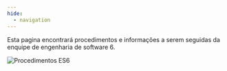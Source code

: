 ```yaml
---
hide:
  - navigation
---
```


Esta pagina encontrará procedimentos e informações a serem seguidas da enquipe de engenharia de software 6.

![Procedimentos ES6](/images/synchro.png)
